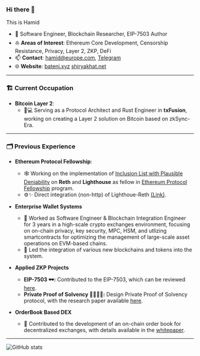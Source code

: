 ### Hi there 👋

This is Hamid

- 🔭 Software Engineer, Blockchain Researcher, EIP-7503 Author
- ⛵ **Areas of Interest**: Ethereum Core Development, Censorship Resistance, Privacy, Layer 2, ZKP, DeFi
- 📫 **Contact**: [hamid@europe.com](mailto:hamid@europe.com), [Telegram](https://t.me/newbateni)
- 🌐 **Website**: [bateni.xyz](https://bateni.xyz) [shiryakhat.net](https://shiryakhat.net)

---
### 🏗️ Current Occupation

- **Bitcoin Layer 2**: 
  - 🦀💻 Serving as a Protocol Architect and Rust Engineer in **txFusion**, working on creating a Layer 2 solution on Bitcoin based on zkSync-Era.

---
### 🗂️ Previous Experience

- **Ethereum Protocol Fellowship**:
  - 🕸️ Working on the implementation of [Inclusion List with Plausible Deniability](https://github.com/eth-protocol-fellows/cohort-five/blob/main/projects/attestation-based-inclusion-list.md) on **Reth** and **Lighthouse** as fellow in [Ethereum Protocol Fellowship](https://epf.wiki/#/wiki/epf) program.
  - ⚙️✨ Direct integration (non-http) of Lighthoue-Reth [(Link)](https://github.com/eth-protocol-fellows/cohort-five/blob/main/projects/direct-integration-of-lighthouse-reth-and-tracing-integration-in-lighthouse.md).
  
- **Enterprise Wallet Systems**  
  - 💼 Worked as Software Engineer & Blockchain Integration Engineer for 3 years in a high-scale crypto exchanges environment, focusing on on-chain privacy, key security, MPC, HSM, and utlizing smartcontracts for optimizing the management of large-scale asset operations on EVM-based chains.
  - 🚀 Led the integration of various new blockchains and tokens into the system.

- **Applied ZKP Projects**  
  - **EIP-7503 🕶️:** Contributed to the EIP-7503, which can be reviewed [here](https://eips.ethereum.org/EIPS/eip-7503).
  - **Private Proof of Solvency 🕵️‍♂️🧙‍♂️:** Design Private Proof of Solvency protocol, with the research paper available [here](https://arxiv.org/abs/2310.13900).
- **OrderBook Based DEX**  
  - 🎯 Contributed to the development of an on-chain order book for decentralized exchanges, with details available in the [whitepaper](https://whitepaper.multipool.finance/protocol-overview/independent-on-chain-order-book/sum-trees).

---

![GitHub stats](https://github-readme-stats.vercel.app/api?username=irnb&show_icons=true&theme=radical)
